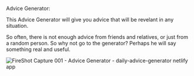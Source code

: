 Advice Generator: 

This Advice Generator will give you advice that will be revelant in any situation. 

So often, there is not enough advice from friends and relatives, or just from a random person. So why not go to the generator? Perhaps he will say something real and useful.

![FireShot Capture 001 - Advice Generator - daily-advice-generator netlify app](https://user-images.githubusercontent.com/87966154/132977057-49e2e9f4-afc7-4e1e-bcad-f33b02978c46.png)
